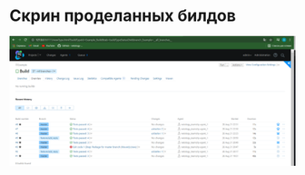 # Скрин проделанных билдов
![alt text](https://github.com/kiselev-it/example-teamcity/blob/master/Снимок.PNG?raw=true)